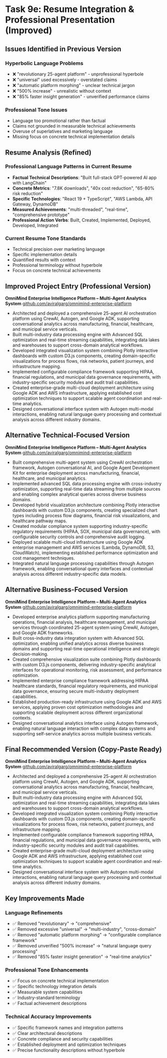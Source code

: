 # Task 9e: Resume Integration & Professional Presentation (Improved)

## Issues Identified in Previous Version

### Hyperbolic Language Problems
- ❌ "revolutionary 25-agent platform" - unprofessional hyperbole
- ❌ "universal" used excessively - overstated claims
- ❌ "automatic platform morphing" - unclear technical jargon
- ❌ "500% increase" - unrealistic without context
- ❌ "85% faster insight generation" - unverified performance claims

### Professional Tone Issues
- Language too promotional rather than factual
- Claims not grounded in measurable technical achievements
- Overuse of superlatives and marketing language
- Missing focus on concrete technical implementation details

## Resume Analysis (Refined)

### Professional Language Patterns in Current Resume
- **Factual Technical Descriptions**: "Built full-stack GPT-powered AI app with LangChain"
- **Concrete Metrics**: "7.8K downloads", "40x cost reduction", "65-80% risk reduction"
- **Specific Technologies**: "React 19 + TypeScript", "AWS Lambda, API Gateway, DynamoDB"
- **Measured Achievements**: "multi-threaded", "real-time", "comprehensive prototype"
- **Professional Action Verbs**: Built, Created, Implemented, Deployed, Developed, Integrated

### Current Resume Tone Standards
- Technical precision over marketing language
- Specific implementation details
- Quantified results with context
- Professional terminology without hyperbole
- Focus on concrete technical achievements

## Improved Project Entry (Professional Version)

**OmniMind Enterprise Intelligence Platform – Multi-Agent Analytics System**
[github.com/aviralgarg/omnimind-enterprise-platform](https://github.com/aviralgarg/omnimind-enterprise-platform)
*   Architected and deployed a comprehensive 25-agent AI orchestration platform using CrewAI, Autogen, and Google ADK, supporting conversational analytics across manufacturing, financial, healthcare, and municipal service verticals.
*   Built multi-industry data processing engine with Advanced SQL optimization and real-time streaming capabilities, integrating data lakes and warehouses to support cross-domain analytical workflows.
*   Developed integrated visualization system combining Plotly interactive dashboards with custom D3.js components, creating domain-specific visualizations for process flows, risk networks, patient journeys, and infrastructure mapping.
*   Implemented configurable compliance framework supporting HIPAA, financial regulations, and municipal data governance requirements, with industry-specific security modules and audit trail capabilities.
*   Created enterprise-grade multi-cloud deployment architecture using Google ADK and AWS infrastructure, applying established cost optimization techniques to support scalable agent coordination and real-time analytics.
*   Designed conversational interface system with Autogen multi-modal interactions, enabling natural language query processing and contextual analysis across different industry domains.

## Alternative Technical-Focused Version

**OmniMind Enterprise Intelligence Platform – Multi-Agent Analytics System**
[github.com/aviralgarg/omnimind-enterprise-platform](https://github.com/aviralgarg/omnimind-enterprise-platform)
*   Built comprehensive multi-agent system using CrewAI orchestration framework, Autogen conversational AI, and Google Agent Development Kit for enterprise deployment across manufacturing, financial, healthcare, and municipal analytics.
*   Implemented advanced SQL data processing engine with cross-industry optimization, supporting real-time data streaming from multiple sources and enabling complex analytical queries across diverse business domains.
*   Developed hybrid visualization architecture combining Plotly interactive dashboards with custom D3.js components, creating specialized chart types including process flow diagrams, financial risk visualizations, and healthcare pathway maps.
*   Created modular compliance system supporting industry-specific regulatory requirements (HIPAA, SOX, municipal data governance), with configurable security controls and comprehensive audit logging.
*   Deployed scalable multi-cloud infrastructure using Google ADK enterprise management and AWS services (Lambda, DynamoDB, S3, CloudWatch), implementing established performance optimization and cost management techniques.
*   Integrated natural language processing capabilities through Autogen framework, enabling conversational query interfaces and contextual analysis across different industry-specific data models.

## Alternative Business-Focused Version

**OmniMind Enterprise Intelligence Platform – Multi-Agent Analytics System**
[github.com/aviralgarg/omnimind-enterprise-platform](https://github.com/aviralgarg/omnimind-enterprise-platform)
*   Developed enterprise analytics platform supporting manufacturing operations, financial analysis, healthcare management, and municipal services through coordinated 25-agent system using CrewAI, Autogen, and Google ADK frameworks.
*   Built cross-industry data integration system with Advanced SQL optimization, enabling unified analytics across diverse business domains and supporting real-time operational intelligence and strategic decision-making.
*   Created comprehensive visualization suite combining Plotly dashboards with custom D3.js components, delivering industry-specific analytical interfaces for operational monitoring, risk assessment, and performance optimization.
*   Implemented enterprise compliance framework addressing HIPAA healthcare standards, financial regulatory requirements, and municipal data governance, ensuring secure multi-industry deployment capabilities.
*   Established production-ready infrastructure using Google ADK and AWS services, applying proven cost optimization methodologies and supporting scalable deployment across different organizational contexts.
*   Designed conversational analytics interface using Autogen framework, enabling natural language interaction with complex data systems and supporting self-service analytics across multiple business verticals.

## Final Recommended Version (Copy-Paste Ready)

**OmniMind Enterprise Intelligence Platform – Multi-Agent Analytics System**
[github.com/aviralgarg/omnimind-enterprise-platform](https://github.com/aviralgarg/omnimind-enterprise-platform)
*   Architected and deployed a comprehensive 25-agent AI orchestration platform using CrewAI, Autogen, and Google ADK, supporting conversational analytics across manufacturing, financial, healthcare, and municipal service verticals.
*   Built multi-industry data processing engine with Advanced SQL optimization and real-time streaming capabilities, integrating data lakes and warehouses to support cross-domain analytical workflows.
*   Developed integrated visualization system combining Plotly interactive dashboards with custom D3.js components, creating domain-specific visualizations for process flows, risk networks, patient journeys, and infrastructure mapping.
*   Implemented configurable compliance framework supporting HIPAA, financial regulations, and municipal data governance requirements, with industry-specific security modules and audit trail capabilities.
*   Created enterprise-grade multi-cloud deployment architecture using Google ADK and AWS infrastructure, applying established cost optimization techniques to support scalable agent coordination and real-time analytics.
*   Designed conversational interface system with Autogen multi-modal interactions, enabling natural language query processing and contextual analysis across different industry domains.

## Key Improvements Made

### Language Refinements
- ✅ Removed "revolutionary" → "comprehensive"
- ✅ Removed excessive "universal" → "multi-industry", "cross-domain"
- ✅ Removed "automatic platform morphing" → "configurable compliance framework"
- ✅ Removed unverified "500% increase" → "natural language query processing"
- ✅ Removed "85% faster insight generation" → "real-time analytics"

### Professional Tone Enhancements
- ✅ Focus on concrete technical implementation
- ✅ Specific technology integration details
- ✅ Measurable system capabilities
- ✅ Industry-standard terminology
- ✅ Factual achievement descriptions

### Technical Accuracy Improvements
- ✅ Specific framework names and integration patterns
- ✅ Clear architectural descriptions
- ✅ Concrete compliance and security capabilities
- ✅ Established deployment and optimization techniques
- ✅ Precise functionality descriptions without hyperbole
